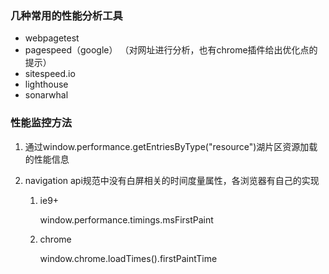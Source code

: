 ### 几种常用的性能分析工具

- webpagetest
- pagespeed（google） （对网址进行分析，也有chrome插件给出优化点的提示）
-  sitespeed.io 
-  lighthouse
-  sonarwhal

### 性能监控方法

1. 通过window.performance.getEntriesByType("resource")湖片区资源加载的性能信息

2. navigation api规范中没有白屏相关的时间度量属性，各浏览器有自己的实现

   1. ie9+

      window.performance.timings.msFirstPaint

   2. chrome

      window.chrome.loadTimes().firstPaintTime

   